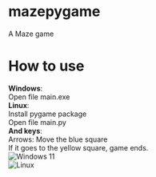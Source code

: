 # mazepygame  
A Maze game  
# __How to use__  
__Windows__:  
Open file main.exe  
__Linux__:  
Install pygame package  
Open file main.py  
__And keys__:  
Arrows: Move the blue square  
If it goes to the yellow square, game ends.  
![Windows 11](https://img.shields.io/badge/platform-Windows-0078D6?logo=windows&logoColor=white)  
![Linux](https://img.shields.io/badge/platform-Linux-E95420?logo=linux&logoColor=white)  
